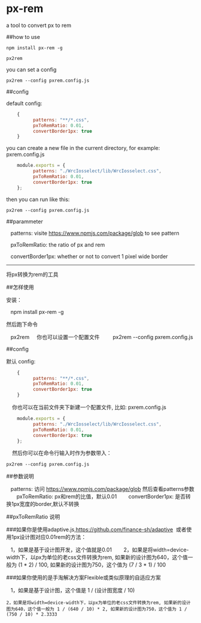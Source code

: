 # px-rem

a tool to convert px to rem

##how to use

    npm install px-rem -g
    
    px2rem
    
you can set a config
    
    px2rem --config pxrem.config.js
    
##config

default config:

```javascript
    {
	      patterns: "**/*.css",
	      pxToRemRatio: 0.01,
	      convertBorder1px: true
    }
```
    
you can create a new file in the current directory, for example: pxrem.config.js
    
```javascript
    module.exports = {
	      patterns: "./WrcIosselect/lib/WrcIosselect.css",
	      pxToRemRatio: 0.01,
	      convertBorder1px: true
    };
```
    
then you can run like this: 
    
    px2rem --config pxrem.config.js
    
##parammeter

    patterns: visite https://www.npmjs.com/package/glob to see pattern
    
    pxToRemRatio: the ratio of px and rem
    
    convertBorder1px: whether or not to convert 1 pixel wide border
    
    
---------------------------------------------------------------------------------------------------------------


将px转换为rem的工具

##怎样使用
    
安装：
    
    npm install px-rem -g
    
然后跑下命令
    
    px2rem
    
你也可以设置一个配置文件
    
    
    px2rem --config pxrem.config.js
    
##config

默认 config:

```javascript
    {
	      patterns: "**/*.css",
	      pxToRemRatio: 0.01,
	      convertBorder1px: true
    }
```
    
你也可以在当前文件夹下新建一个配置文件, 比如: pxrem.config.js
    
```javascript
    module.exports = {
	      patterns: "./WrcIosselect/lib/WrcIosselect.css",
	      pxToRemRatio: 0.01,
	      convertBorder1px: true
    };
```
    
然后你可以在命令行输入时作为参数带入： 
    
    px2rem --config pxrem.config.js
    
##参数说明

    patterns: 访问 https://www.npmjs.com/package/glob 然后查看patterns参数
    
    pxToRemRatio: px和rem的比值，默认0.01
    
    convertBorder1px: 是否转换1px宽度的border,默认不转换
    
##pxToRemRatio 说明
    
###如果你是使用adaptive.js,https://github.com/finance-sh/adaptive  或者使用1px设计图对应0.01rem的方法：
    
    1，如果是基于设计图开发，这个值就是0.01
    
    2，如果是将width=device-width下，以px为单位的老css文件转换为rem, 如果新的设计图为640，这个值一般为 (1 * 2) / 100, 如果新的设计图为750，这个值为 (7 / 3 * 1) / 100
    
###如果你使用的是手淘解决方案Flexible或类似原理的自适应方案

    1，如果是基于设计图，这个值是 1 / (设计图宽度 / 10)
    
    2，如果是将width=device-width下，以px为单位的老css文件转换为rem, 如果新的设计图为640，这个值一般为 1 / (640 / 10) * 2, 如果新的设计图为750，这个值为 1 / (750 / 10) * 2.3333
    
